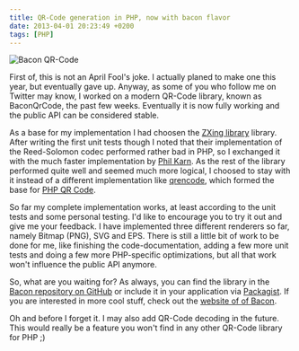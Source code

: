 ```yaml
---
title: QR-Code generation in PHP, now with bacon flavor
date: 2013-04-01 20:23:49 +0200
tags: [PHP]
---
```


<img itemprop="image" class="post-image" src="/images/content/posts/2013-04-01-bacon-qrcode.png" alt="Bacon QR-Code">

First of, this is not an April Fool's joke. I actually planed to make one this year, but eventually gave up. Anyway, as some of you who follow me on Twitter may know, I worked on a modern QR-Code library, known as BaconQrCode, the past few weeks. Eventually it is now fully working and the public API can be considered stable.

As a base for my implementation I had choosen the [ZXing library](http://code.google.com/p/zxing/) library. After writing the first unit tests though I noted that their implementation of the Reed-Solomon codec performed rather bad in PHP, so I exchanged it with the much faster implementation by [Phil Karn](http://www.ka9q.net/). As the rest of the library performed quite well and seemed much more logical, I choosed to stay with it instead of a different implementation like [qrencode](http://fukuchi.org/works/qrencode/), which formed the base for [PHP QR Code](http://phpqrcode.sourceforge.net/).

So far my complete implementation works, at least according to the unit tests and some personal testing. I'd like to encourage you to try it out and give me your feedback. I have implemented three different renderers so far, namely Bitmap (PNG), SVG and EPS. There is still a little bit of work to be done for me, like finishing the code-documentation, adding a few more unit tests and doing a few more PHP-specific optimizations, but all that work won't influence the public API anymore.

So, what are you waiting for? As always, you can find the library in the [Bacon repository on GitHub](https://github.com/Bacon/BaconQrCode) or include it in your application via [Packagist](https://packagist.org/packages/bacon/bacon-qr-code). If you are interested in more cool stuff, check out the [website of of Bacon](http://bacon.dasprids.de).

Oh and before I forget it. I may also add QR-Code decoding in the future. This would really be a feature you won't find in any other QR-Code library for PHP ;)